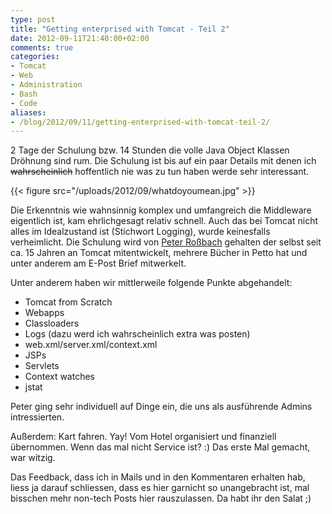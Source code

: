 ```yaml
---
type: post
title: "Getting enterprised with Tomcat - Teil 2"
date: 2012-09-11T21:40:00+02:00
comments: true
categories:
- Tomcat
- Web
- Administration
- Bash
- Code
aliases:
- /blog/2012/09/11/getting-enterprised-with-tomcat-teil-2/
---
```


2 Tage der Schulung bzw. 14 Stunden die volle Java Object Klassen Dröhnung sind rum.
Die Schulung ist bis auf ein paar Details mit denen ich
<strike>wahrscheinlich</strike> hoffentlich nie was zu tun
haben werde sehr interessant.

{{< figure src="/uploads/2012/09/whatdoyoumean.jpg" >}}

Die Erkenntnis wie wahnsinnig komplex und umfangreich die Middleware eigentlich
ist, kam ehrlichgesagt relativ schnell. Auch das bei Tomcat nicht alles im
Idealzustand ist (Stichwort Logging), wurde keinesfalls verheimlicht.
Die Schulung wird von [Peter Roßbach](http://www.objektpark.org/)
gehalten der selbst seit ca. 15 Jahren an Tomcat mitentwickelt, mehrere Bücher
in Petto hat und unter anderem am E-Post Brief mitwerkelt.

Unter anderem haben wir mittlerweile folgende Punkte abgehandelt:

* Tomcat from Scratch
* Webapps
* Classloaders
* Logs (dazu werd ich wahrscheinlich extra was posten)
* web.xml/server.xml/context.xml
* JSPs
* Servlets
* Context watches
* jstat

Peter ging sehr individuell auf Dinge ein, die uns als ausführende Admins
intressierten.

Außerdem: Kart fahren. Yay! Vom Hotel organisiert und finanziell übernommen.
Wenn das mal nicht Service ist? :) Das erste Mal gemacht, war witzig.

Das Feedback, dass ich in Mails und in den Kommentaren erhalten hab, liess ja
darauf schliessen, dass es hier garnicht so unangebracht ist, mal bisschen mehr
non-tech Posts hier rauszulassen. Da habt ihr den Salat ;)
